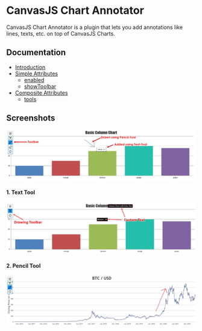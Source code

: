 # CanvasJS Chart Annotator
CanvasJS Chart Annotator is a plugin that lets you add annotations like lines, texts, etc. on top of CanvasJS Charts.

## Documentation
* [Introduction][Home]
* [Simple Attributes][SimpleAttributes]
  * [enabled][enabled]
  * [showToolbar][ShowToolbar]
* [Composite Attributes][CompositeAttributes]
  * [tools][tools]

[Home]: https://github.com/vishwas-r/CanvasJS-Chart-Annotator/wiki
[SimpleAttributes]: https://github.com/vishwas-r/CanvasJS-Chart-Annotator/wiki/1.-Simple-Attributes
[enabled]: https://github.com/vishwas-r/CanvasJS-Chart-Annotator/wiki/1.1.-enabled
[ShowToolbar]: https://github.com/vishwas-r/CanvasJS-Chart-Annotator/wiki/1.2.-showToolbar
[CompositeAttributes]: https://github.com/vishwas-r/CanvasJS-Chart-Annotator/wiki/2.-Composite-Attributes
[tools]: https://github.com/vishwas-r/CanvasJS-Chart-Annotator/wiki/2.1.-tools

## Screenshots
![Basic Info](https://raw.githubusercontent.com/vishwas-r/CanvasJS-Chart-Annotator/main/screenshots/canvasjs-chart-annotator.jpg)

#### 1. Text Tool
![Text Tool](https://raw.githubusercontent.com/vishwas-r/CanvasJS-Chart-Annotator/main/screenshots/text-tool.jpg)

#### 2. Pencil Tool
![Pencil Tool](https://raw.githubusercontent.com/vishwas-r/CanvasJS-Chart-Annotator/main/screenshots/pencil-tool.jpg)
